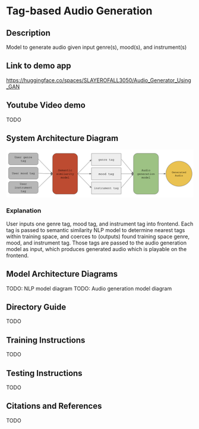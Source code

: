 # Tag-based Audio Generation

## Description

Model to generate audio given input genre(s), mood(s), and instrument(s)

## Link to demo app

https://huggingface.co/spaces/SLAYEROFALL3050/Audio_Generator_Using_GAN

## Youtube Video demo

TODO

## System Architecture Diagram

![System Architecture Diagram](./assets/system_architecture.png)

### Explanation

User inputs one genre tag, mood tag, and instrument tag into frontend. Each tag is passed to semantic similarity NLP model to determine nearest tags within training space, and coerces to (outputs) found training space genre, mood, and instrument tag. Those tags are passed to the audio generation model as input, which produces generated audio which is playable on the frontend.

## Model Architecture Diagrams

TODO: NLP model diagram
TODO: Audio generation model diagram

## Directory Guide

TODO

## Training Instructions

TODO

## Testing Instructions

TODO

## Citations and References

TODO
